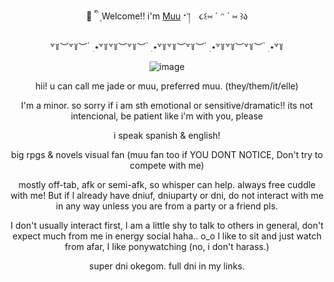 <div align="center">
<hl align="center">💉 ི ֺ ۪ Welcome!! i'm <a href="https://milgram.fandom.com/wiki/Kusunoki_Muu">Muu</a> ᐩ་།　૮꒰⑅ ˊ ᵔ ˋ ⑅ ꒱ა</hl>

  
  ꒷꒦︶꒷꒦︶ ๋ ࣭ ⭑꒷꒦꒷꒦︶꒷꒦︶ ๋ ࣭ ⭑꒷꒦꒷꒦︶꒷꒦︶ ๋ ࣭ ⭑꒷꒦꒷꒦︶꒷꒦︶ ๋ ࣭ ⭑꒷꒦
  
![image](https://github.com/user-attachments/assets/70cc5661-9d3a-4699-9bee-333b8e7a2473)


hii! u can call me jade or muu, preferred muu. (they/them/it/elle) 

I'm a minor. so sorry if i am sth emotional or sensitive/dramatic!! its not intencional, be patient like i'm with you, please

i speak spanish & english!

big rpgs & novels visual fan (muu fan too if YOU DONT NOTICE, Don't try to compete with me)

mostly off-tab, afk or semi-afk, so whisper can help. always free cuddle with me! But if I already have dniuf, dniuparty or dni, do not interact with me in any way unless you are from a party or a friend pls.

I don't usually interact first, I am a little shy to talk to others in general, don't expect much from me in energy social haha.. o_o I like to sit and just watch from afar, I like ponywatching (no, i don't harass.)

super dni okegom. full dni in my links.


